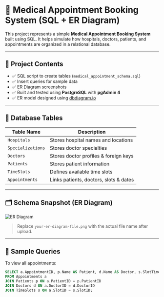 # 🏥 Medical Appointment Booking System (SQL + ER Diagram)

This project represents a simple **Medical Appointment Booking System** built using SQL. It helps simulate how hospitals, doctors, patients, and appointments are organized in a relational database.

---

## 📁 Project Contents

- ✅ SQL script to create tables (`medical_appointment_schema.sql`)
- ✅ Insert queries for sample data
- ✅ ER Diagram screenshots
- ✅ Built and tested using **PostgreSQL** with **pgAdmin 4**
- ✅ ER model designed using [dbdiagram.io](https://dbdiagram.io)

---

## 📌 Database Tables

| Table Name       | Description                              |
|------------------|------------------------------------------|
| `Hospitals`      | Stores hospital names and locations      |
| `Specializations`| Stores doctor specialties                |
| `Doctors`        | Stores doctor profiles & foreign keys    |
| `Patients`       | Stores patient information               |
| `TimeSlots`      | Defines available time slots             |
| `Appointments`   | Links patients, doctors, slots & dates   |

---

## 🗂️ Schema Snapshot (ER Diagram)

![ER Diagram](https://raw.githubusercontent.com/Ankitatiwary21/medical-appointment-sql/main/your-er-diagram-file.png)

> Replace `your-er-diagram-file.png` with the actual file name after upload.

---

## 🧪 Sample Queries

To view all appointments:

```sql
SELECT a.AppointmentID, p.Name AS Patient, d.Name AS Doctor, s.SlotTime, a.AppointmentDate
FROM Appointments a
JOIN Patients p ON a.PatientID = p.PatientID
JOIN Doctors d ON a.DoctorID = d.DoctorID
JOIN TimeSlots s ON a.SlotID = s.SlotID;
